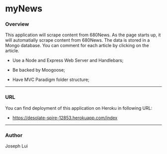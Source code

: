 # myNews

### Overview

This application will scrape content from 680News.  As the page starts up, it will automatially scrape content from 680News.  The data is stored in a Mongo database.  You can comment for each article by clicking on the article.

* Use a Node and Express Web Server and Handlebars;

* Be backed by Moogoose;


* Have MVC Paradigm folder structure;

- - -

### URL

You can find deployment of this application on Heroku in following URL:

 * https://desolate-spire-12853.herokuapp.com/index
 
 - - -
 
 ### Author
 
 Joseph Lui

